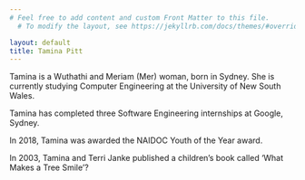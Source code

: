 ```yaml
---
# Feel free to add content and custom Front Matter to this file.
  # To modify the layout, see https://jekyllrb.com/docs/themes/#overriding-theme-defaults

layout: default
title: Tamina Pitt
---
```

Tamina is a Wuthathi and Meriam (Mer) woman, born in Sydney. She is currently studying Computer Engineering at the University of New South Wales.

Tamina has completed three Software Engineering internships at Google, Sydney.

In 2018, Tamina was awarded the NAIDOC Youth of the Year award.

In 2003, Tamina and Terri Janke published a children’s book called ‘What Makes a Tree Smile’? 
